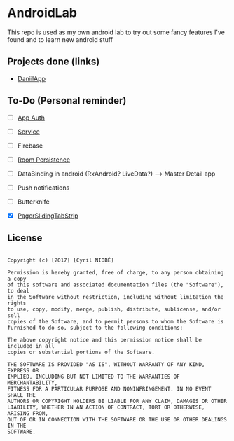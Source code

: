 # AndroidLab
This repo is used as my own android lab to try out some fancy features I've found and to learn new android stuff

## Projects done (links)
- [DaniilApp](https://github.com/CyrilNb/DaniilApp)

## To-Do (Personal reminder)

- [ ] [App Auth](https://codelabs.developers.google.com/codelabs/appauth-android-codelab/#0)
- [ ] [Service](https://developer.android.com/guide/components/services.html)
- [ ] Firebase
- [ ] [Room Persistence](https://codelabs.developers.google.com/codelabs/android-persistence/#0)
- [ ] DataBinding in android (RxAndroid? LiveData?) --> Master Detail app
- [ ] Push notifications
- [ ] Butterknife
- [X] [PagerSlidingTabStrip](https://github.com/astuetz/PagerSlidingTabStrip)


License
-------

```MIT License

Copyright (c) [2017] [Cyril NIOBÉ]

Permission is hereby granted, free of charge, to any person obtaining a copy
of this software and associated documentation files (the "Software"), to deal
in the Software without restriction, including without limitation the rights
to use, copy, modify, merge, publish, distribute, sublicense, and/or sell
copies of the Software, and to permit persons to whom the Software is
furnished to do so, subject to the following conditions:

The above copyright notice and this permission notice shall be included in all
copies or substantial portions of the Software.

THE SOFTWARE IS PROVIDED "AS IS", WITHOUT WARRANTY OF ANY KIND, EXPRESS OR
IMPLIED, INCLUDING BUT NOT LIMITED TO THE WARRANTIES OF MERCHANTABILITY,
FITNESS FOR A PARTICULAR PURPOSE AND NONINFRINGEMENT. IN NO EVENT SHALL THE
AUTHORS OR COPYRIGHT HOLDERS BE LIABLE FOR ANY CLAIM, DAMAGES OR OTHER
LIABILITY, WHETHER IN AN ACTION OF CONTRACT, TORT OR OTHERWISE, ARISING FROM,
OUT OF OR IN CONNECTION WITH THE SOFTWARE OR THE USE OR OTHER DEALINGS IN THE
SOFTWARE.
```

